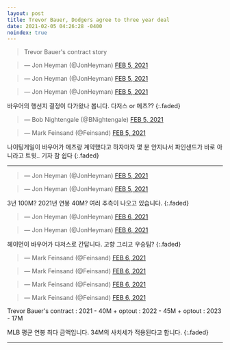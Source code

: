 ```yaml
---
layout: post
title: Trevor Bauer, Dodgers agree to three year deal
date: 2021-02-05 04:26:28 -0400
noindex: true
---
```


> Trevor Bauer's contract story

<script async src="//platform.twitter.com/widgets.js" charset="utf-8"></script>
<blockquote class="twitter-tweet" data-lang="en">
  &mdash; Jon Heyman (@JonHeyman)
  <a href="https://twitter.com/JonHeyman/status/1357439616228417538">FEB 5, 2021</a>
</blockquote>

<script async src="//platform.twitter.com/widgets.js" charset="utf-8"></script>
<blockquote class="twitter-tweet" data-lang="en">
  &mdash; Jon Heyman (@JonHeyman)
  <a href="https://twitter.com/JonHeyman/status/1357449828066861062">FEB 5, 2021</a>
</blockquote>

<script async src="//platform.twitter.com/widgets.js" charset="utf-8"></script>
<blockquote class="twitter-tweet" data-lang="en">
  &mdash; Jon Heyman (@JonHeyman)
  <a href="https://twitter.com/JonHeyman/status/1357458520417964032">FEB 5, 2021</a>
</blockquote>

바우어의 행선지 결정이 다가왔나 봅니다. 다저스 or 메츠??
{:.faded}

<script async src="//platform.twitter.com/widgets.js" charset="utf-8"></script>
<blockquote class="twitter-tweet" data-lang="en">
  &mdash; Bob Nightengale (@BNightengale)
  <a href="https://twitter.com/BNightengale/status/1357484131400048642">FEB 5, 2021</a>
</blockquote>

<script async src="//platform.twitter.com/widgets.js" charset="utf-8"></script>
<blockquote class="twitter-tweet" data-lang="en">
  &mdash; Mark Feinsand (@Feinsand)
  <a href="https://twitter.com/Feinsand/status/1357485638484910084">FEB 5, 2021</a>
</blockquote>

나이팅게일이 바우어가 메츠랑 계약했다고 하자마자 몇 분 안지나서 파인샌드가 바로 아니라고 트윗.. 기자 참 쉽다
{:.faded}

---

<script async src="//platform.twitter.com/widgets.js" charset="utf-8"></script>
<blockquote class="twitter-tweet" data-lang="en">
  &mdash; Jon Heyman (@JonHeyman)
  <a href="https://twitter.com/JonHeyman/status/1357721936697176064">FEB 5, 2021</a>
</blockquote>

<script async src="//platform.twitter.com/widgets.js" charset="utf-8"></script>
<blockquote class="twitter-tweet" data-lang="en">
  &mdash; Jon Heyman (@JonHeyman)
  <a href="https://twitter.com/JonHeyman/status/1357724392516710403">FEB 5, 2021</a>
</blockquote>

3년 100M? 2021년 연봉 40M? 여러 추측이 나오고 있습니다.
{:.faded}

<script async src="//platform.twitter.com/widgets.js" charset="utf-8"></script>
<blockquote class="twitter-tweet" data-lang="en">
  &mdash; Jon Heyman (@JonHeyman)
  <a href="https://twitter.com/JonHeyman/status/1357777208710938624">FEB 6, 2021</a>
</blockquote>

<script async src="//platform.twitter.com/widgets.js" charset="utf-8"></script>
<blockquote class="twitter-tweet" data-lang="en">
  &mdash; Jon Heyman (@JonHeyman)
  <a href="https://twitter.com/JonHeyman/status/1357777512718344196">FEB 6, 2021</a>
</blockquote>

헤이먼이 바우어가 다저스로 간답니다. 고향 그리고 우승팀?
{:.faded}

<script async src="//platform.twitter.com/widgets.js" charset="utf-8"></script>
<blockquote class="twitter-tweet" data-lang="en">
  &mdash; Mark Feinsand (@Feinsand)
  <a href="https://twitter.com/Feinsand/status/1357779587120431104">FEB 6, 2021</a>
</blockquote>

<script async src="//platform.twitter.com/widgets.js" charset="utf-8"></script>
<blockquote class="twitter-tweet" data-lang="en">
  &mdash; Mark Feinsand (@Feinsand)
  <a href="https://twitter.com/Feinsand/status/1357783493422567424">FEB 6, 2021</a>
</blockquote>

<script async src="//platform.twitter.com/widgets.js" charset="utf-8"></script>
<blockquote class="twitter-tweet" data-lang="en">
  &mdash; Mark Feinsand (@Feinsand)
  <a href="https://twitter.com/Feinsand/status/1357782339590512644">FEB 6, 2021</a>
</blockquote>

<script async src="//platform.twitter.com/widgets.js" charset="utf-8"></script>
<blockquote class="twitter-tweet" data-lang="en">
  &mdash; Mark Feinsand (@Feinsand)
  <a href="https://twitter.com/Feinsand/status/1357790532542615553">FEB 6, 2021</a>
</blockquote>

Trevor Bauer's contract
: 2021 - 40M + optout
: 2022 - 45M + optout
: 2023 - 17M

MLB 평균 연봉 최다 금액입니다. 34M의 사치세가 적용된다고 합니다.
{:.faded}

---
